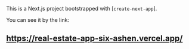 This is a Next.js project bootstrapped with [`create-next-app`].

You can see it by the link: 
## https://real-estate-app-six-ashen.vercel.app/


